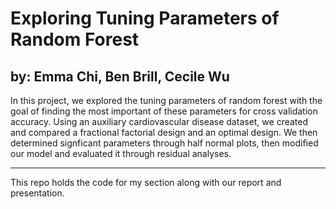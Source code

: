 # Exploring Tuning Parameters of Random Forest

## by: Emma Chi, Ben Brill, Cecile Wu

In this project, we explored the tuning parameters of random forest with the goal of finding the most important of these parameters for cross validation accuracy. Using an auxiliary cardiovascular disease dataset, we created and compared a fractional factorial design and an optimal design. We then determined signficant parameters through half normal plots, then modified our model and evaluated it through residual analyses.

---
This repo holds the code for my section along with our report and presentation.
